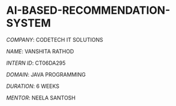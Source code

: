 # AI-BASED-RECOMMENDATION-SYSTEM

*COMPANY*: CODETECH IT SOLUTIONS

*NAME*: VANSHITA RATHOD

*INTERN ID*: CT06DA295

*DOMAIN*: JAVA PROGRAMMING

*DURATION*: 6 WEEKS

*MENTOR*: NEELA SANTOSH
